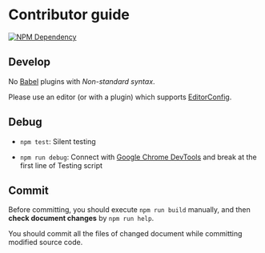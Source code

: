 # Contributor guide

[![NPM Dependency](https://david-dm.org/TechQuery/Puppeteer-IE.svg)](https://david-dm.org/TechQuery/Puppeteer-IE)



## Develop

No [Babel](https://babeljs.io/) plugins with *Non-standard syntax*.

Please use an editor (or with a plugin) which supports [EditorConfig](http://editorconfig.org/#download).



## Debug

 - `npm test`: Silent testing

 - `npm run debug`: Connect with [Google Chrome DevTools](https://developers.google.com/web/tools/chrome-devtools/) and break at the first line of Testing script



## Commit

Before committing, you should execute `npm run build` manually, and then **check document changes** by `npm run help`.

You should commit all the files of changed document while committing modified source code.
